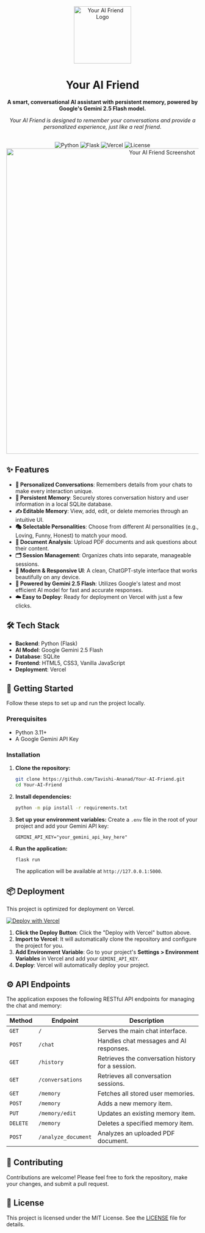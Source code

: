 <div align="center">
  <img src="https://raw.githubusercontent.com/Tavishi-Ananad/Your-AI-Friend/main/assets/logo.png" alt="Your AI Friend Logo" width="150">
  <h1>Your AI Friend</h1>
  <p>
    <strong>A smart, conversational AI assistant with persistent memory, powered by Google's Gemini 2.5 Flash model.</strong>
  </p>
  <p>
    <em>Your AI Friend is designed to remember your conversations and provide a personalized experience, just like a real friend.</em>
  </p>
  <br>
    <img alt="Python" src="https://img.shields.io/badge/Python-3.11-blue?style=for-the-badge&logo=python">
    <img alt="Flask" src="https://img.shields.io/badge/Flask-black?style=for-the-badge&logo=flask">
    <img alt="Vercel" src="https://img.shields.io/badge/Vercel-black?style=for-the-badge&logo=vercel">
    <img alt="License" src="https://img.shields.io/badge/License-MIT-green?style=for-the-badge">
</div>

<div align="center">
  <img src="https://raw.githubusercontent.com/Tavishi-Ananad/Your-AI-Friend/main/assets/screenshot.png" alt="Your AI Friend Screenshot" width="800">
</div>

## ✨ Features

- **🧠 Personalized Conversations**: Remembers details from your chats to make every interaction unique.
- **💾 Persistent Memory**: Securely stores conversation history and user information in a local SQLite database.
- **✍️ Editable Memory**: View, add, edit, or delete memories through an intuitive UI.
- **🎭 Selectable Personalities**: Choose from different AI personalities (e.g., Loving, Funny, Honest) to match your mood.
- **📄 Document Analysis**: Upload PDF documents and ask questions about their content.
- **🗂️ Session Management**: Organizes chats into separate, manageable sessions.
- **📱 Modern & Responsive UI**: A clean, ChatGPT-style interface that works beautifully on any device.
- **🚀 Powered by Gemini 2.5 Flash**: Utilizes Google's latest and most efficient AI model for fast and accurate responses.
- **☁️ Easy to Deploy**: Ready for deployment on Vercel with just a few clicks.

## 🛠️ Tech Stack

- **Backend**: Python (Flask)
- **AI Model**: Google Gemini 2.5 Flash
- **Database**: SQLite
- **Frontend**: HTML5, CSS3, Vanilla JavaScript
- **Deployment**: Vercel

## 🚀 Getting Started

Follow these steps to set up and run the project locally.

### Prerequisites

- Python 3.11+
- A Google Gemini API Key

### Installation

1.  **Clone the repository:**
    ```bash
    git clone https://github.com/Tavishi-Ananad/Your-AI-Friend.git
    cd Your-AI-Friend
    ```

2.  **Install dependencies:**
    ```bash
    python -m pip install -r requirements.txt
    ```

3.  **Set up your environment variables:**
    Create a `.env` file in the root of your project and add your Gemini API key:
    ```env
    GEMINI_API_KEY="your_gemini_api_key_here"
    ```

4.  **Run the application:**
    ```bash
    flask run
    ```
    The application will be available at `http://127.0.0.1:5000`.

## 📦 Deployment

This project is optimized for deployment on Vercel.

[![Deploy with Vercel](https://vercel.com/button)](https://vercel.com/new/clone?repository-url=https%3A%2F%2Fgithub.com%2FTavishi-Ananad%2FYour-AI-Friend)

1.  **Click the Deploy Button**: Click the "Deploy with Vercel" button above.
2.  **Import to Vercel**: It will automatically clone the repository and configure the project for you.
3.  **Add Environment Variable**: Go to your project's **Settings > Environment Variables** in Vercel and add your `GEMINI_API_KEY`.
4.  **Deploy**: Vercel will automatically deploy your project.

## ⚙️ API Endpoints

The application exposes the following RESTful API endpoints for managing the chat and memory:

| Method   | Endpoint              | Description                                        |
|----------|-----------------------|----------------------------------------------------|
| `GET`    | `/`                   | Serves the main chat interface.                    |
| `POST`   | `/chat`               | Handles chat messages and AI responses.            |
| `GET`    | `/history`            | Retrieves the conversation history for a session.  |
| `GET`    | `/conversations`      | Retrieves all conversation sessions.               |
| `GET`    | `/memory`             | Fetches all stored user memories.                  |
| `POST`   | `/memory`             | Adds a new memory item.                            |
| `PUT`    | `/memory/edit`        | Updates an existing memory item.                   |
| `DELETE` | `/memory`             | Deletes a specified memory item.                   |
| `POST`   | `/analyze_document`   | Analyzes an uploaded PDF document.                 |


## 🤝 Contributing

Contributions are welcome! Please feel free to fork the repository, make your changes, and submit a pull request.

## 📄 License

This project is licensed under the MIT License. See the [LICENSE](LICENSE) file for details. 